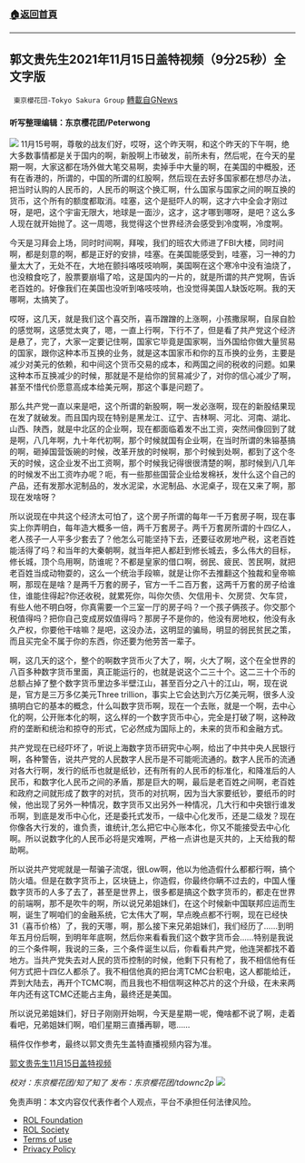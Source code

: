 ###  [:house:返回首頁](https://github.com/ourhimalayas/txt)
---


## 郭文贵先生2021年11月15日盖特视频（9分25秒）全文字版
` 東京櫻花団-Tokyo Sakura Group` [轉載自GNews](https://gnews.org/zh-hans/1668291/)

#### 听写整理编辑：东京樱花团/Peterwong
![](https://assets.gnews.org/wp-content/uploads/2021/11/1-99.png)
11月15号啊，尊敬的战友们好，哎呀，这个昨天啊，和这个昨天的下午啊，绝大多数事情都是关于国内的啊，新股啊上市破发，前所未有，然后呢，在今天的星期一啊，大家这都在场外做大笔交易啊，卖掉手中大量的啊，在美国的中概股，还有在香港的，所谓的，中国的所谓的红股啊，然后现在去好多国家都在想尽办法，把当时认购的人民币的，人民币的啊这个换汇啊，什么国家与国家之间的啊互换的货币，这个所有的额度都取消。哇塞，这个是挺吓人的啊，这才六中全会才刚过呀，是吧，这个宇宙无限大，地球是一面沙，这才，这才哪到哪呀，是吧？这么多人现在就开始抛了。这一周嗯，我觉得这个世界经济会感受到冷度啊，冷度啊。

今天是习拜会上场，同时时间啊，拜唉，我们的班农大师进了FBI大楼，同时间啊，都是刻意的啊，都是正好的安排，哇塞。在美国能感受到，哇塞，习一神的力量太大了，无处不在，大地在颤抖咯吱吱响啊，美国啊在这个寒冷中没有油烧了，也没粮食吃了，股票要崩塌了哈，这是国内的一片的，就是所谓的共产党啊，告诉老百姓的。好像我们在美国也没听到咯吱吱响，也没觉得美国人缺饭吃啊。我的天哪啊，太搞笑了。

哎呀，这几天，就是我们这个喜交所，喜币蹭蹭的上涨啊，小孩撒尿啊，自尿自脸的感觉啊，这感觉太爽了，嗯，一直上行啊，下行不了，但是看了共产党这个经济是悬了，完了，大家一定要记住啊，国家它毕竟是国家啊，当外国给你做大量贸易的国家，跟你这种本币互换的业务，就是这本国家币和你的互币换的业务，主要是减少对美元的依赖，和中间这个货币交易的成本，和两国之间的税收的问题。如果这种本币互换减少的时候，那就是不是给你的贸易减少了，对你的信心减少了啊，甚至不惜代价愿意高成本给美元啊，那这个事是问题了。

那么共产党一直以来是吧，这个所谓的新股啊，啊一发必涨啊，现在的新股结果现在发了就破发。而且国内现在特别是黑龙江、辽宁、吉林啊、河北、河南、湖北、山西、陕西，就是中北区的企业啊，现在都面临着发不出工资，突然间像回到了就是啊，八几年啊，九十年代初啊，那个时候就国有企业啊，在当时所谓的朱镕基搞的啊，砸掉国营饭碗的时候，改革开放的时候啊，那个时候到处啊，都到了这个冬天的时候，这企业发不出工资啊，那个时候我记得很很清楚的啊，那时候到八几年的时候发不出工资咋办呢？呃，有一些那些国营企业给发棉袄，发什么这个自己的产品，还有发那水泥制品的，发水泥梁，水泥制品、水泥桌子，现在又来了啊，那现在发啥呀？

所以说现在中共这个经济太可怕了，这个房子所谓的每年一千万套房子啊，现在事实上你弄明白，每年造大概多一倍，两千万套房子。两千万套房所谓的十四亿人，老人孩子一人平多少套去了？他怎么可能坚持下去，还要征收房地产税，这老百姓能活得了吗？和当年的大秦朝啊，就当年把人都赶到修长城去，多么伟大的目标，修长城，顶个鸟用啊，防谁呢？不都是皇家的借口啊，弱民、疲民、苦民啊，就把老百姓当成动物耍的，这么一个统治手段嘛，就是让你不去推翻这个独裁和皇帝嘛啊，那现在是啥？是两千万套的房子，官方一千二百万套，这两千万套的房子给谁住，谁能住得起?你还收税，就累死你，叫你欠债、欠信用卡、欠房贷、欠车贷，有些人他不明白呀，你真需要一个三室一厅的房子吗？一个孩子俩孩子。你交那个税值得吗？把你自己变成房奴值得吗？那房子不是你的，他没有房地权，他没有永久产权，你要他干啥嘛？是吧，这没办法，这明显的骗局，明显的弱民贫民之策，而且买完全不属于你的东西，你还要为他劳苦一辈子。

啊，这几天的这个，整个的啊数字货币火了大了，啊，火大了啊，这个在全世界的八百多种数字货币里面，真正能运行的，也就是说这个二三十个。这二三十个币的总额占掉了整个数字货币里边多半壁江山，甚至百分之八十的江山，啊，现在说是，官方是三万多亿美元Three trillion，事实上它会达到六万亿美元啊，很多人没搞明白它的基本的概念，什么叫数字货币啊，现在一个去账，就是一个啊，去中心化的啊，公开账本化的啊，这么样的一个数字货币中心，完全是打破了啊，这种政府的垄断和统治和掠夺的形式，它必然成为国际上的，未来的货币和金融方式。

共产党现在已经吓坏了，听说上海数字货币研究中心啊，给出了中共中央人民银行啊，各种警告，说共产党的人民数字人民币是不可能呃流通的。数字人民币的流通对各大行啊，发行的纸币也就是纸钞，还有所有的人民币的标准化，和降准后的人民币，和数字化人民币之间的矛盾，那是巨大的啊，最后是老百姓之间啊，老百姓和政府之间就形成了数字的对抗，货币的对抗啊，因为当大家要纸钞，要纸币的时候，他出现了另外一种情况，数字货币又出另外一种情况，几大行和中央银行谁发币啊，到底是发币中心化，还是委托式发币，一级中心化发币，还是二级发？现在你像各大行发的，谁负责，谁统计,怎么把它中心账本化，你又不能接受去中心化啊。所以说数字化的人民币必将是灾难啊，严格一点讲也是灭共的，上天给我的帮助啊。

所以说共产党呢就是一帮骗子流氓，很Low啊，他以为他造假什么都都行啊，搞个防火墙。但是在数字货币上，区块链上，你造假，你最终你瞒不过去的，中国人懂数字货币的人多了去了，甚至是世界上，很多都是搞这个数字货币的，都走在世界的前端啊，那不是吹牛的啊，所以说兄弟姐妹们，在这个时候新中国联邦应运而生啊，诞生了啊咱们的金融系统，它太伟大了啊，早点晚点都不行啊，现在已经快31（喜币价格）了，我的天哪，啊，那么接下来兄弟姐妹们，我们经历了……到明年五月份后啊，到明年年底啊，然后你来看看我们这个数字货币会……特别是我说的三个条件啊，我说的三条，三个条件诞生以后，你看看共产党，他连哭都找不着地方。当共产党失去对人民的货币控制的时候，他剩下只有枪了，我不相信他有任何方式把十四亿人都杀了。我不相信他真的把台湾TCMC台积电，这人都能给迁，弄到大陆去，再开个TCMC啊，而且我也不相信啊这种芯片的这个升级，在未来两年内还有这TCMC还能占主角，最终还是美国。

所以说兄弟姐妹们，好日子刚刚开始啊，今天是星期一呢，俺啥都不说了啊，走着看吧，兄弟姐妹们啊，咱们星期三直播再聊，嗯……

稿件仅作参考，最终以郭文贵先生盖特直播视频内容为准。

[郭文贵先生11月15日盖特视频](https://gettr.com/post/pgznqk78f7)

*校对：东京樱花团/知了知了
发布：东京樱花团/tdownc2p*
![](https://assets.gnews.org/wp-content/uploads/2021/11/yht.png)


 

免责声明：本文内容仅代表作者个人观点，平台不承担任何法律风险。

- [ROL Foundation](https://rolfoundation.org/)
- [ROL Society](https://rolsociety.org/)
- [Terms of use](https://gnews.org/terms-of-use-3/)
- [Privacy Policy](https://gnews.org/privacy-policy/)

